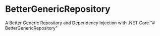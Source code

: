 # BetterGenericRepository
A Better Generic Repository and Dependency Injection with .NET Core
"# BetterGenericRepository" 
